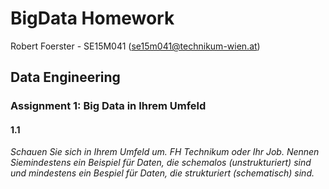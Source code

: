 # BigData Homework
Robert Foerster - SE15M041 (se15m041@technikum-wien.at)

## Data Engineering
### Assignment 1: Big Data in Ihrem Umfeld
#### 1.1
*Schauen Sie sich in Ihrem Umfeld um. FH Technikum oder Ihr Job. Nennen Siemindestens ein Beispiel für Daten, die schemalos (unstrukturiert) sind  und mindestens ein Bespiel für Daten, die  strukturiert (schematisch) sind.*
